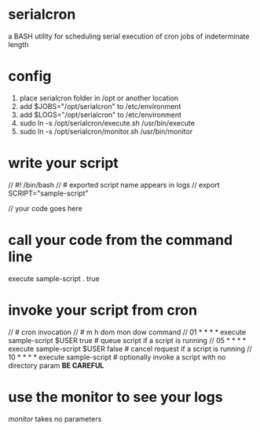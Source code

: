 # serialcron
a BASH utility for scheduling serial execution of cron jobs of indeterminate length

# config

1. place serialcron folder in /opt or another location
2. add $JOBS="/opt/serialcron" to /etc/environment
3. add $LOGS="/opt/serialcron" to /etc/environment
4. sudo ln -s /opt/serialcron/execute.sh /usr/bin/execute
5. sudo ln -s /opt/serialcron/monitor.sh /usr/bin/monitor

# write your script

// #! /bin/bash
// # exported script name appears in logs
// export SCRIPT="sample-script"

// your code goes here

# call your code from the command line

execute sample-script . true

# invoke your script from cron

// # cron invocation
// # m h  dom mon dow   command
// 01 * * * * execute sample-script $USER true  # queue script if a script is running
// 05 * * * * execute sample-script $USER false # cancel request if a script is running
// 10 * * * * execute sample-script # optionally invoke a script with no directory param **BE CAREFUL**

# use the monitor to see your logs

_monitor_ takes no parameters

